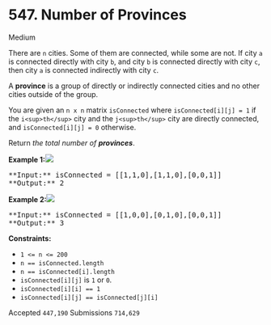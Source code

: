 # 547. Number of Provinces

Medium

There are `n` cities. Some of them are connected, while some are not. If city `a` is connected directly with city `b`, and city `b` is connected directly with city `c`, then city `a` is connected indirectly with city `c`.

A **province** is a group of directly or indirectly connected cities and no other cities outside of the group.

You are given an `n x n` matrix `isConnected` where `isConnected[i][j] = 1` if the `i<sup>th</sup>` city and the `j<sup>th</sup>` city are directly connected, and `isConnected[i][j] = 0` otherwise.

Return _the total number of **provinces**_.

**Example 1:**![](https://assets.leetcode.com/uploads/2020/12/24/graph1.jpg)

<pre>
**Input:** isConnected = [[1,1,0],[1,1,0],[0,0,1]]
**Output:** 2
</pre>

**Example 2:**![](https://assets.leetcode.com/uploads/2020/12/24/graph2.jpg)

<pre>
**Input:** isConnected = [[1,0,0],[0,1,0],[0,0,1]]
**Output:** 3
</pre>

**Constraints:**

* `1 <= n <= 200`
* `n == isConnected.length`
* `n == isConnected[i].length`
* `isConnected[i][j]` is `1` or `0`.
* `isConnected[i][i] == 1`
* `isConnected[i][j] == isConnected[j][i]`

Accepted `447,190` Submissions `714,629`
